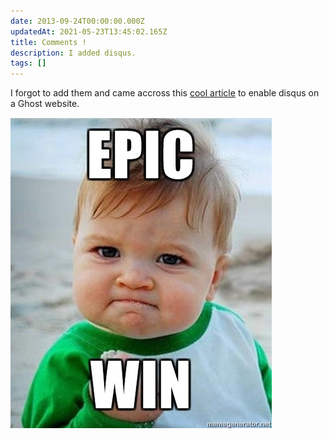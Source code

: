 ```yaml
---
date: 2013-09-24T00:00:00.000Z
updatedAt: 2021-05-23T13:45:02.165Z
title: Comments !
description: I added disqus.
tags: []
---
```


I forgot to add them and came accross this [cool article](http://blog.christophvoigt.com/enable-comments-on-ghost-with-disqus/) to enable disqus on a Ghost website.

![epic win](../../../public/assets/contentful/7lcxFKBcboloASjhz2x26G/22bbf5c0326effa07de3b0d717dd2837/epic_win.jpg)
